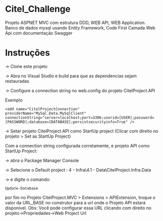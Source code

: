 # Citel_Challenge

Projeto ASPNET MVC com estrutura DDD, WEB API, WEB Application.
Banco de dados mysql usando Entity Framework, Code First
Camada Web Api com documentação Swagger

# Instruções

-> Clone este projeto

-> Abra no Visual Studio e build para que as dependencias sejam restauradas

-> Configure a connection string no web.config do projeto CitelProject.API

Exemplo

`<add name="CitelProjectConnection" providerName="MySql.Data.MySqlClient" connectionString="server=localhost;port=3306;userid=[USER];password=[PASSWORD];database=[DATABASE];persistsecurityinfo=True" />`

-> Setar projeto CitelProject.API como StartUp project
(Clicar com direito no projeto > Set as StartUp Project)

Com a connection string configurada corretamente, e projeto API como StartUp Project: 

-> abra o Package Manager Console 

-> Selecione o Default project : 4 - Infra\4.1 - Data\CitelProject.Infra.Data 

-> e digite o comando:

`Update-Database`

por fim no Projeto CitelProject.MVC > Extensions > APIExtension, troque o valor da URL_BASE no construtor para a url onde o Projeto API estará disponível.
Obs: Você pode configurar essa URL clicando com direito no projeto->Propriedades->Web Project Url

